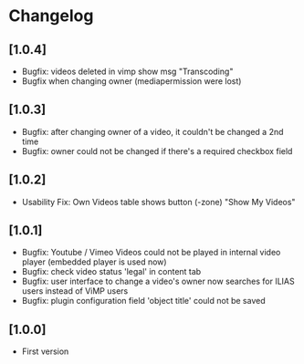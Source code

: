 # Changelog

## [1.0.4]
- Bugfix: videos deleted in vimp show msg "Transcoding"
- Bugfix when changing owner (mediapermission were lost)

## [1.0.3]
- Bugfix: after changing owner of a video, it couldn't be changed a 2nd time
- Bugfix: owner could not be changed if there's a required checkbox field

## [1.0.2]
- Usability Fix: Own Videos table shows button (-zone) "Show My Videos"

## [1.0.1]
- Bugfix: Youtube / Vimeo Videos could not be played in internal video player (embedded player is used now)
- Bugfix: check video status 'legal' in content tab
- Bugfix: user interface to change a video's owner now searches for ILIAS users instead of ViMP users
- Bugfix: plugin configuration field 'object title' could not be saved

## [1.0.0]
- First version
